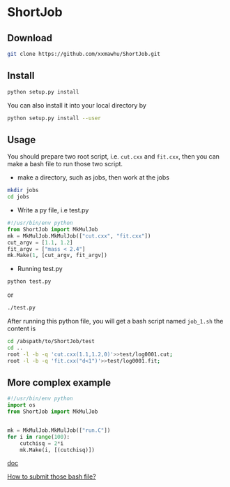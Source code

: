 # ShortJob
## Download
```sh
git clone https://github.com/xxmawhu/ShortJob.git
```
## Install
```sh
python setup.py install
```
You can also install it into your local directory by
```sh
python setup.py install --user
```
## Usage
You should prepare two root script, i.e. `cut.cxx` and `fit.cxx`, then
you can make a bash file to run those two script.
* make a directory, such as jobs, then work at the jobs
```sh
mkdir jobs
cd jobs
```
* Write a py file, i.e test.py
```py
#!/usr/bin/env python
from ShortJob import MkMulJob
mk = MkMulJob.MkMulJob(["cut.cxx", "fit.cxx"])
cut_argv = [1.1, 1.2]
fit_argv = ["mass < 2.4"]
mk.Make(1, [cut_argv, fit_argv])
```
* Running test.py
```sh
python test.py
```
or
```sh
./test.py
```

After running this python file, you will get a bash script named `job_1.sh`
the content is
```sh
cd /abspath/to/ShortJob/test
cd .. 
root -l -b -q 'cut.cxx(1.1,1.2,0)'>>test/log0001.cut;
root -l -b -q 'fit.cxx("d<1")'>>test/log0001.fit;
```
## More complex example
```py
#!/usr/bin/env python
import os
from ShortJob import MkMulJob


mk = MkMulJob.MkMulJob(["run.C"])
for i in range(100):
    cutchisq = 2*i
    mk.Make(i, [(cutchisq)])
```
[doc](https://github.com/xxmawhu/ShortJob/blob/master/Doc.md)

[How to submit those bash file?](https://github.com/xxmawhu/SmartHepSub)

